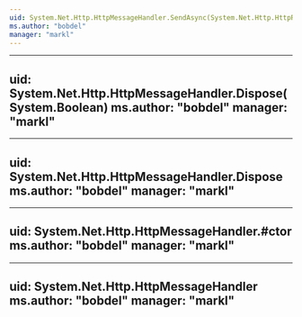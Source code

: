 ```yaml
---
uid: System.Net.Http.HttpMessageHandler.SendAsync(System.Net.Http.HttpRequestMessage,System.Threading.CancellationToken)
ms.author: "bobdel"
manager: "markl"
---
```


---
uid: System.Net.Http.HttpMessageHandler.Dispose(System.Boolean)
ms.author: "bobdel"
manager: "markl"
---

---
uid: System.Net.Http.HttpMessageHandler.Dispose
ms.author: "bobdel"
manager: "markl"
---

---
uid: System.Net.Http.HttpMessageHandler.#ctor
ms.author: "bobdel"
manager: "markl"
---

---
uid: System.Net.Http.HttpMessageHandler
ms.author: "bobdel"
manager: "markl"
---
